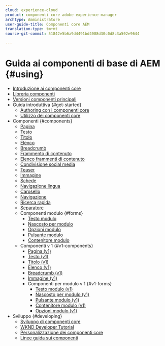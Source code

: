```yaml
---
cloud: experience-cloud
product: componenti core adobe experience manager
archtype: Amministratore
user-guide-title: Componenti core AEM
translation-type: tm+mt
source-git-commit: 51842e5b6a9d4491bd4088d30c0d8c3a502e9644

---
```



# Guida ai componenti di base di AEM {#using}

+ [Introduzione ai componenti core](introduction.md)
+ [Libreria componenti](http://opensource.adobe.com/aem-core-wcm-components/library.html)
+ [Versioni componenti principali](versions.md)
+ Guida introduttiva {#get-started}
   + [Authoring con i componenti core](authoring.md)
   + [Utilizzo dei componenti core](using.md)
+ Componenti {#components}
   + [Pagina](page.md)
   + [Testo](text.md)
   + [Titolo](title.md)
   + [Elenco](list.md)
   + [Breadcrumb](breadcrumb.md)
   + [Frammento di contenuto](content-fragment-component.md)
   + [Elenco frammenti di contenuto](content-fragment-list.md)
   + [Condivisione social media](sharing.md)
   + [Teaser](teaser.md)
   + [Immagine](image.md)
   + [Schede](tabs.md)
   + [Navigazione lingua](language-navigation.md)
   + [Carosello](carousel.md)
   + [Navigazione](navigation.md)
   + [Ricerca rapida](quick-search.md)
   + [Separatore](separator.md)
   + Componenti modulo {#forms}
      + [Testo modulo](form-text.md)
      + [Nascosto per modulo](form-hidden.md)
      + [Opzioni modulo](form-options.md)
      + [Pulsante modulo](form-button.md)
      + [Contenitore modulo](form-container.md)
   + Componenti v 1 {#v1-components}
      + [Pagina (v1)](page-v1.md)
      + [Testo (v1)](text-v1.md)
      + [Titolo (v1)](title-v1.md)
      + [Elenco (v1)](list-v1.md)
      + [Breadcrumb (v1)](breadcrumb-v1.md)
      + [Immagine (v1)](image-v1.md)
      + Componenti per modulo v 1 {#v1-forms}
         + [Testo modulo (v1)](form-text-v1.md)
         + [Nascosto per modulo (v1)](form-hidden-v1.md)
         + [Pulsante modulo (v1)](form-button-v1.md)
         + [Contenitore modulo (v1)](form-container-v1.md)
         + [Opzioni modulo (v1)](form-options-v1.md)
+ Sviluppo {#developing}
   + [Sviluppo di componenti core](developing.md)
   + [WKND Developer Tutorial](https://helpx.adobe.com/experience-manager/6-5/sites/developing/using/getting-started.html)
   + [Personalizzazione dei componenti core](customizing.md)
   + [Linee guida sui componenti](guidelines.md)
